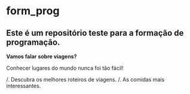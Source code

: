# form_prog 

## Este é um repositório teste para a formação de programação.

**Vamos falar sobre viagens?** 

Conhecer lugares do mundo nunca foi tão fácil!

/. Descubra os melhores roteiros de viagens.
/. As comidas mais interessantes.
